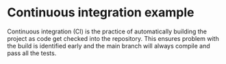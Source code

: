 # Continuous integration example

Continuous integration (CI) is the practice of automatically building the project as code get checked into the repository. This ensures problem with the build is identified early and the main branch will always compile and pass all the tests. 